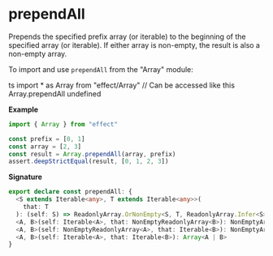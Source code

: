 # prependAll

Prepends the specified prefix array (or iterable) to the beginning of the specified array (or iterable).
If either array is non-empty, the result is also a non-empty array.

To import and use `prependAll` from the "Array" module:

ts
import \* as Array from "effect/Array"
// Can be accessed like this
Array.prependAll
undefined

**Example**

```ts
import { Array } from "effect"

const prefix = [0, 1]
const array = [2, 3]
const result = Array.prependAll(array, prefix)
assert.deepStrictEqual(result, [0, 1, 2, 3])
```

**Signature**

```ts
export declare const prependAll: {
  <S extends Iterable<any>, T extends Iterable<any>>(
    that: T
  ): (self: S) => ReadonlyArray.OrNonEmpty<S, T, ReadonlyArray.Infer<S> | ReadonlyArray.Infer<T>>
  <A, B>(self: Iterable<A>, that: NonEmptyReadonlyArray<B>): NonEmptyArray<A | B>
  <A, B>(self: NonEmptyReadonlyArray<A>, that: Iterable<B>): NonEmptyArray<A | B>
  <A, B>(self: Iterable<A>, that: Iterable<B>): Array<A | B>
}
```
